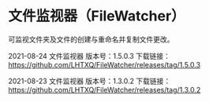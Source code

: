 # 文件监视器（FileWatcher）
可监视文件夹及文件的创建与重命名并复制文件更改。

2021-08-24 文件监视器 版本号：1.5.0.3 下载链接：https://github.com/LHTXQ/FileWatcher/releases/tag/1.5.0.3

2021-08-23 文件监视器 版本号：1.3.0.2 下载链接：https://github.com/LHTXQ/FileWatcher/releases/tag/1.3.0.2
